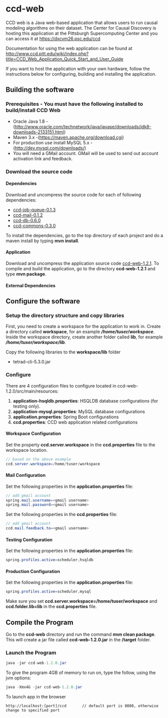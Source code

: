 # ccd-web
CCD web is a Java web-based application that allows users to run causal modeling algorithms on their dataset.  The Center for Causal Discovery is hosting this application at the Pittsburgh Supercomputing Center and you can access it at https://dxcvm26.psc.edu/ccd

Documentation for using the web application can be found at http://www.ccd.pitt.edu/wiki/index.php?title=CCD_Web_Application_Quick_Start_and_User_Guide 

If you want to host the application with your own hardware, follow the instructions below for configuring, building and installing the application.

## Building the software

### Prerequisites - You must have the following installed to build/install CCD Web
* Oracle Java 1.8 - (http://www.oracle.com/technetwork/java/javase/downloads/jdk8-downloads-2133151.html)
* Maven 3.x -(https://maven.apache.org/download.cgi)
* For production use install MySQL 5.x - (http://dev.mysql.com/downloads/)
* You will need a GMail account.  GMail will be used to send out account activation link and feedback.

### Download the source code
#### Dependencies
Download and uncompress the source code for each of following dependencies:

* [ccd-job-queue-0.1.3](https://github.com/bd2kccd/ccd-job-queue/releases/tag/v0.1.3)
* [ccd-mail-0.1.2](https://github.com/bd2kccd/ccd-mail/releases/tag/v0.1.2)
* [ccd-db-0.6.0](https://github.com/bd2kccd/ccd-db/releases/tag/v0.6.0)
* [ccd-commons-0.3.0](https://github.com/bd2kccd/ccd-commons/releases/tag/v0.3.0)

To install the dependencies, go to the top directory of each project and do a maven install by typing **mvn install**.

#### Application
Download and uncompress the application source code  [ccd-web-1.2.1](https://github.com/bd2kccd/ccd-web/releases/tag/v1.2.1).  To compile and build the application, go to the directory **ccd-web-1.2.1** and type **mvn package**.

#### External Dependencies

## Configure the software

### Setup the directory structure and copy libraries
First, you need to create a workspace for the application to work in.  Create a directory called **workspace**, for an example ***/home/tuser/workspace***.  
Inside the workspace directory, create another folder called **lib**, for example ***/home/tuser/workspace/lib***.  

Copy the following libraries to the  **workspace/lib** folder
* tetrad-cli-5.3.0.jar

### Configure
There are 4 configuration files to configure located in ccd-web-1.2.0/src/main/resources:
1. **application-hsqldb.properties**: HSQLDB database configurations (for testing only).
2. **application-mysql.properties**: MySQL database configurations
3. **application.properties**: Spring Boot configurations
4. **ccd.properties**: CCD web application related configurations

#### Workspace Configuration
Set the property **ccd.server.workspace** in the  **ccd.properties** file to the workspace location.
```java
// based on the above example
ccd.server.workspace=/home/tuser/workspace
```

#### Mail Configuration
Set the following properties in the **application.properties** file:
```java
// add gmail account
spring.mail.username=<gmail username>
spring.mail.password=<gmail username>
```
Set the following properties in the **ccd.properties** file:
```java
// add gmail account
ccd.mail.feedback.to=<gmail username>
```

#### Testing Configuration
Set the following properties in the **application.properties** file:
```java
spring.profiles.active=scheduler,hsqldb
```

#### Production Configuration
Set the following properties in the **application.properties** file:
```java
spring.profiles.active=scheduler,mysql
```

Make sure you set **ccd.server.workspace=/home/tuser/workspace** and **ccd.folder.lib=lib** in the **ccd.properties** file.

## Compile the Program
Go to the **ccd-web** directory and run the command **mvn clean package**. This will create a jar file called **ccd-web-1.2.0.jar** in the **/target** folder.

### Launch the Program
```java
java -jar ccd-web-1.2.0.jar
```
To give the program 4GB of memory to run on, type the follow, using the jvm options:
```java
java -Xmx4G -jar ccd-web-1.2.0.jar
```

To launch app in the browser
```
http://localhost:[port]/ccd       // default port is 8080, otherwise change to specified port
```
